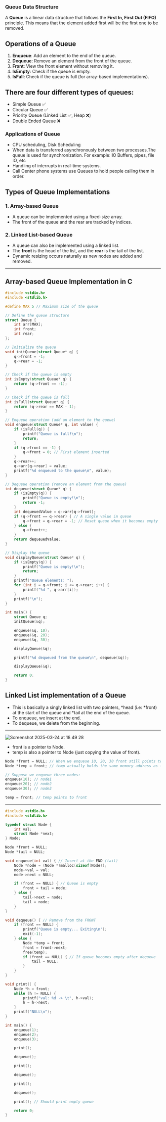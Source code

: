### Queue Data Structure

A **Queue** is a linear data structure that follows the **First In, First Out (FIFO)** principle. This means that the element added first will be the first one to be removed.

## Operations of a Queue
1. **Enqueue**: Add an element to the end of the queue.
2. **Dequeue**: Remove an element from the front of the queue.
3. **Front**: View the front element without removing it.
4. **IsEmpty**: Check if the queue is empty.
5. **IsFull**: Check if the queue is full (for array-based implementations).

## There are four different types of queues:

- Simple Queue ✅
- Circular Queue ✅ 
- Priority Queue (Linked List ✅, Heap ❌)
- Double Ended Queue ❌


### Applications of Queue

- CPU scheduling, Disk Scheduling
- When data is transferred asynchronously between two processes.The queue is used for synchronization. For example: IO Buffers, pipes, file IO, etc
- Handling of interrupts in real-time systems.
- Call Center phone systems use Queues to hold people calling them in order.

## Types of Queue Implementations

### 1. **Array-based Queue**
- A queue can be implemented using a fixed-size array.
- The front of the queue and the rear are tracked by indices.

### 2. **Linked List-based Queue**
- A queue can also be implemented using a linked list.
- The **front** is the head of the list, and the **rear** is the tail of the list.
- Dynamic resizing occurs naturally as new nodes are added and removed.

---

## Array-based Queue Implementation in C

```c
#include <stdio.h>
#include <stdlib.h>

#define MAX 5 // Maximum size of the queue

// Define the queue structure
struct Queue {
    int arr[MAX];
    int front;
    int rear;
};

// Initialize the queue
void initQueue(struct Queue* q) {
    q->front = -1;
    q->rear = -1;
}

// Check if the queue is empty
int isEmpty(struct Queue* q) {
    return (q->front == -1);
}

// Check if the queue is full
int isFull(struct Queue* q) {
    return (q->rear == MAX - 1);
}

// Enqueue operation (add an element to the queue)
void enqueue(struct Queue* q, int value) {
    if (isFull(q)) {
        printf("Queue is full!\n");
        return;
    }
    if (q->front == -1) {
        q->front = 0; // First element inserted
    }
    q->rear++;
    q->arr[q->rear] = value;
    printf("%d enqueued to the queue\n", value);
}

// Dequeue operation (remove an element from the queue)
int dequeue(struct Queue* q) {
    if (isEmpty(q)) {
        printf("Queue is empty!\n");
        return -1;
    }
    int dequeuedValue = q->arr[q->front];
    if (q->front == q->rear) { // A single value in queue
        q->front = q->rear = -1; // Reset queue when it becomes empty
    } else {
        q->front++;
    }
    return dequeuedValue;
}

// Display the queue
void displayQueue(struct Queue* q) {
    if (isEmpty(q)) {
        printf("Queue is empty!\n");
        return;
    }
    printf("Queue elements: ");
    for (int i = q->front; i <= q->rear; i++) {
        printf("%d ", q->arr[i]);
    }
    printf("\n");
}

int main() {
    struct Queue q;
    initQueue(&q);

    enqueue(&q, 10);
    enqueue(&q, 20);
    enqueue(&q, 30);

    displayQueue(&q);

    printf("%d dequeued from the queue\n", dequeue(&q));

    displayQueue(&q);

    return 0;
}
```

## Linked List implementation of a Queue
- This is basically a singly linked list with two pointers, *head (i.e: *front) at the start of the queue and *tail at the end of the queue.
- To enqueue, we insert at the end.
- To dequeue, we delete from the beginning.
---
![Screenshot 2025-03-24 at 18 49 28](https://github.com/user-attachments/assets/81829387-bf39-477f-bded-addb83ad7900)

- front is a pointer to Node.
- temp is also a pointer to Node (just copying the value of front).

```c
Node *front = NULL; // When we enqueue 10, 20, 30 front still points to 10.
Node *temp = front; // temp actually holds the same memory address as front

// Suppose we enqueue three nodes:
enqueue(10); // node1
enqueue(20); // node2
enqueue(30); // node3

temp = front; // temp points to front

```
---
```c
#include <stdio.h>
#include <stdlib.h>

typedef struct Node {
    int val;
    struct Node *next;
} Node;

Node *front = NULL;
Node *tail = NULL;

void enqueue(int val) { // Insert at the END (tail)
    Node *node = (Node *)malloc(sizeof(Node));
    node->val = val;
    node->next = NULL;

    if (front == NULL) { // Queue is empty
        front = tail = node;
    } else {
        tail->next = node;
        tail = node;
    }
}

void dequeue() { // Remove from the FRONT
    if (front == NULL) {
        printf("Queue is empty... Exiting\n");
        exit(-1);
    } else {
        Node *temp = front;
        front = front->next;
        free(temp);
        if (front == NULL) { // If queue becomes empty after dequeue
            tail = NULL;
        }
    }
}

void print() {
    Node *h = front;
    while (h != NULL) {
        printf("val: %d -> \t", h->val);
        h = h->next;
    }
    printf("NULL\n");
}

int main() {
    enqueue(1);
    enqueue(2);
    enqueue(3);

    print();

    dequeue();

    print();

    dequeue();

    print();

    dequeue();

    print(); // Should print empty queue

    return 0;
}
```
